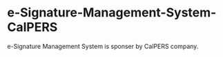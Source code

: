 # e-Signature-Management-System-CalPERS
e-Signature Management System is sponser by CalPERS company. 
